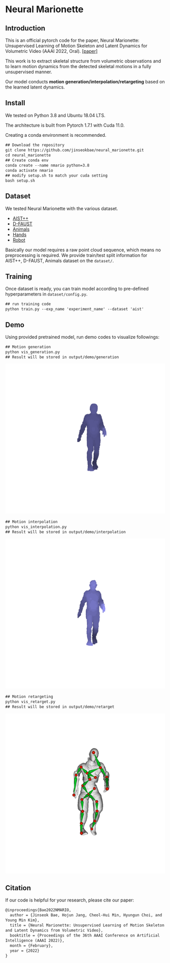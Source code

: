 # Neural Marionette

## Introduction
This is an official pytorch code for the paper, Neural Marionette: Unsupervised Learning of Motion Skeleton and Latent Dynamics for Volumetric Video (AAAI 2022, Oral).
[[paper]](https://arxiv.org/abs/2202.08418)

This work is to extract skeletal structure from volumetric observations and to learn motion dynamics from the detected skeletal motions in a fully unsupervised manner.

Our model conducts <strong>motion generation/interpolation/retargeting</strong> based on the learned latent dynamics.

## Install
We tested on Python 3.8 and Ubuntu 18.04 LTS.

The architecture is built from Pytorch 1.7.1 with Cuda 11.0.

Creating a conda environment is recommended.

```shell
## Download the repository
git clone https://github.com/jinseokbae/neural_marionette.git
cd neural_marionette
## Create conda env
conda create --name nmario python=3.8
conda activate nmario
## modify setup.sh to match your cuda setting
bash setup.sh
```

## Dataset
We tested Neural Marionette with the various dataset.
- [AIST++](https://github.com/google/aistplusplus_api)
- [D-FAUST](https://dfaust.is.tue.mpg.de/)
- [Animals](https://github.com/rabbityl/DeformingThings4D)
- [Hands](https://lmb.informatik.uni-freiburg.de/resources/datasets/HanCo.en.html)
- [Robot](https://github.com/CoppeliaRobotics/CoppeliaSimLib)

Basically our model requires a raw point cloud sequence, which means no preprocessing is required.
We provide train/test split information for AIST++, D-FAUST, Animals dataset on the ```dataset/```.

## Training
Once dataset is ready, you can train model according to pre-defined hyperparameters in ```dataset/config.py```.

```shell
## run training code
python train.py --exp_name 'experiment_name' --dataset 'aist'
```

## Demo
Using provided pretrained model, run demo codes to visualize followings:
```shell
## Motion generation
python vis_generation.py
## Result will be stored in output/demo/generation
```
![Gen Video](gifs/generation_demo.gif)

```shell
## Motion interpolation
python vis_interpolation.py
## Result will be stored in output/demo/interpolation
```
![Interp Video](gifs/interpolation_demo.gif)

```shell
## Motion retargeting
python vis_retarget.py
## Result will be stored in output/demo/retarget
```
![Retarget Video](gifs/retarget_demo.gif)

## Citation

If our code is helpful for your research, please cite our paper:

```
@inproceedings{Bae2022NMARIO,
  author = {Jinseok Bae, Hojun Jang, Cheol-Hui Min, Hyungun Choi, and Young Min Kim},
  title = {Neural Marionette: Unsupervised Learning of Motion Skeleton and Latent Dynamics from Volumetric Video},
  booktitle = {Proceedings of the 36th AAAI Conference on Artificial Intelligence (AAAI 2022)},
  month = {February},
  year = {2022}
}
```
